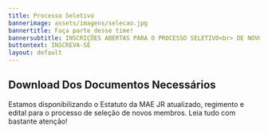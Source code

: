 ```yaml
---
title: Processo Seletivo
bannerimage: assets/imagens/selecao.jpg
bannertitle: Faça parte desse time!
bannersubtitle: INSCRIÇÕES ABERTAS PARA O PROCESSO SELETIVO<br> DE NOVOS MEMBROS
buttontext: INSCREVA-SE
layout: default
---
```


<section class="bloco" id="pdfs">
    <h2>Download Dos Documentos Necessários</h2>
    <p>Estamos disponibilizando o Estatuto da MAE JR atualizado, regimento e edital para o processo de seleção de novos membros. Leia tudo com bastante atenção!</p>
    <div class="pdf-icons">
        <a class="url-pdf"><i class="fas fa-file-pdf"></i></a>
        <a class="url-pdf"><i class="fas fa-file-pdf"></i></a>
        <a class="url-pdf"><i class="fas fa-file-pdf"></i></a>
    </div>
</section>
